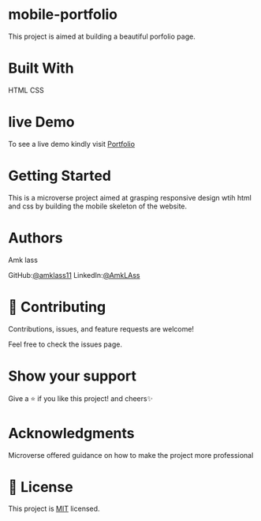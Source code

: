 # mobile-portfolio
This  project is aimed at building a beautiful porfolio page.

# Built With
HTML
CSS

# live Demo
 To see a live demo kindly visit [Portfolio](https://github.com/amklass11/Mobile-portfolio)

# Getting Started
This is a  microverse project aimed at grasping responsive design wtih html
and css by building the mobile skeleton of the website. 

# Authors
Amk lass

GitHub:[@amklass11](https://github.com/amklass11)
LinkedIn:[@AmkLAss](https://www.linkedin.com/in/amk-lass-521565196/)
# 🤝 Contributing
Contributions, issues, and feature requests are welcome!

Feel free to check the issues page.

# Show your support
Give a ⭐️ if you like this project! and cheers✨

 # Acknowledgments
Microverse offered guidance on how to make the project more professional


# 📝 License
This project is [MIT](./MIT.md) licensed.

